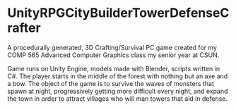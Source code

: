 # UnityRPGCityBuilderTowerDefenseCrafter

A procedurally generated, 3D Crafting/Survival PC game created for my COMP 565 Advanced Computer Graphics class my senior year at CSUN. 

Game runs on Unity Engine, models made with Blender, scripts written in C#. The player starts in the middle of the forest with nothing but an axe and a bow. The object of the game is to survive the waves of monsters that spawn at night, progressively getting more difficult every night, and expand the town in order to attract villages who will man towers that aid in defense. 
